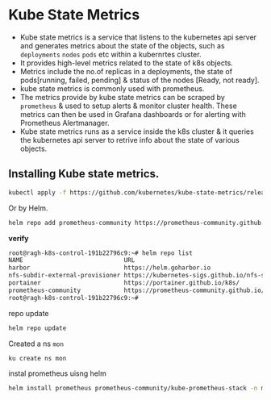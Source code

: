 # Kube State Metrics
- Kube state metrics is a service that listens to the kubernetes api server and generates metrics about the state of the objects, such as `deployments` `nodes` `pods` etc within a kubernrtes cluster.
- It provides high-level metrics related to the state of k8s objects.
- Metrics include the no.of replicas in a deployments, the state of pods[running, failed, pending] & status of the nodes [Ready, not ready].
- kube state metrics is commonly used with prometheus.
- The metrics provide by kube state metrics can be scraped by `prometheus` & used to setup alerts & monitor cluster health. These metrics can then be used in Grafana dashboards or for alerting with Prometheus Alertmanager.
- Kube state metrics runs as a service inside the k8s cluster & it queries the kubernetes api server to retrive info about the state of various objects.

## Installing Kube state metrics.

~~~bash
kubectl apply -f https://github.com/kubernetes/kube-state-metrics/releases/latest/download/kube-state-metrics.yaml
~~~
 Or by Helm.

~~~bash
helm repo add prometheus-community https://prometheus-community.github.io/helm-charts
~~~
**verify**
~~~bash
root@ragh-k8s-control-191b22796c9:~# helm repo list
NAME                            URL
harbor                          https://helm.goharbor.io
nfs-subdir-external-provisioner https://kubernetes-sigs.github.io/nfs-subdir-external-provisioner/
portainer                       https://portainer.github.io/k8s/
prometheus-community            https://prometheus-community.github.io/helm-charts
root@ragh-k8s-control-191b22796c9:~#
~~~

repo update
~~~bash
helm repo update
~~~
Created a ns `mon`
~~~bash
ku create ns mon
~~~
instal prometheus uisng helm

~~~bash
helm install prometheus prometheus-community/kube-prometheus-stack -n mon
~~~

